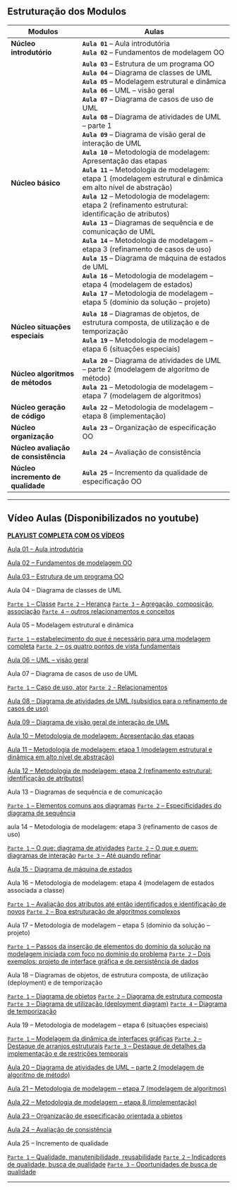## Estruturação dos Modulos

| **Modulos**                          | **Aulas**                                                                          |
|--------------------------------------|------------------------------------------------------------------------------------|
| **Núcleo introdutório**              | **`Aula 01`** – Aula introdutória <br> **`Aula 02`** – Fundamentos de modelagem OO |
| **Núcleo básico**                    | **`Aula 03`** – Estrutura de um programa OO <br> **`Aula 04`** – Diagrama de classes de UML <br> **`Aula 05`** – Modelagem estrutural e dinâmica <br> **`Aula 06`** – UML – visão geral <br> **`Aula 07`** – Diagrama de casos de uso de UML <br> **`Aula 08`** – Diagrama de atividades de UML – parte 1 <br> **`Aula 09`** – Diagrama de visão geral de interação de UML <br> **`Aula 10`** – Metodologia de modelagem: Apresentação das etapas <br> **`Aula 11`** – Metodologia de modelagem: etapa 1 (modelagem estrutural e dinâmica em alto nível de abstração) <br> **`Aula 12`** – Metodologia de modelagem: etapa 2 (refinamento estrutural: identificação de atributos) <br> **`Aula 13`** – Diagramas de sequência e de comunicação de UML <br> **`Aula 14`** – Metodologia de modelagem – etapa 3 (refinamento de casos de uso) <br> **`Aula 15`** – Diagrama de máquina de estados de UML <br> **`Aula 16`** – Metodologia de modelagem – etapa 4 (modelagem de estados) <br> **`Aula 17`** – Metodologia de modelagem – etapa 5 (domínio da solução – projeto)                                                                       |
| **Núcleo situações especiais**       | **`Aula 18`** – Diagramas de objetos, de estrutura composta, de utilização e de temporização <br> **`Aula 19`** – Metodologia de modelagem – etapa 6 (situações especiais)                                                            |
| **Núcleo algoritmos de métodos**     | **`Aula 20`** – Diagrama de atividades de UML – parte 2 (modelagem de algoritmo de método) <br> **`Aula 21`** – Metodologia de modelagem – etapa 7 (modelagem de algoritmos)                                                        |
| **Núcleo geração de código**         | **`Aula 22`** – Metodologia de modelagem – etapa 8 (implementação)                 |
| **Núcleo organização**               | **`Aula 23`** – Organização de especificação OO                                    |
| **Núcleo avaliação de consistência** | **`Aula 24`** – Avaliação de consistência                                          |
| **Núcleo incremento de qualidade**   | **`Aula 25`** – Incremento da qualidade de especificação OO                        |

---

## Vídeo Aulas (Disponibilizados no youtube)

[**PLAYLIST COMPLETA COM OS VÍDEOS**](https://www.youtube.com/playlist?list=PLQb3t1uw-rpGVdMrJ-GC7xoaVBODPggZU)

[Aula 01 – Aula introdutória](https://www.youtube.com/watch?v=C1ff8ul06BE)

[Aula 02 – Fundamentos de modelagem OO](https://www.youtube.com/watch?v=isfO2yWtMrk)

[Aula 03 – Estrutura de um programa OO](https://www.youtube.com/watch?v=DVCd1tTxV_k)

Aula 04 – Diagrama de classes de UML

[`Parte 1` – Classe](https://www.youtube.com/watch?v=SdflAdnOZhk)
[`Parte 2` – Herança](https://www.youtube.com/watch?v=j2Je8Xkt7jg)
[`Parte 3` – Agregação, composição, associação](https://www.youtube.com/watch?v=CvpSx7PNBv8)
[`Parte 4` – outros relacionamentos e conceitos](https://www.youtube.com/watch?v=EUN3IIa2GjQ)

Aula 05 – Modelagem estrutural e dinâmica

[`Parte 1` – estabelecimento do que é necessário para uma modelagem completa](https://www.youtube.com/watch?v=iVYwTQf6zTQ)
[`Parte 2` – os quatro pontos de vista fundamentais](https://www.youtube.com/watch?v=ThaTlw8EE6U)

[Aula 06 – UML – visão geral](https://www.youtube.com/watch?v=X1tgd97_i2A)

Aula 07 – Diagrama de casos de uso de UML

[`Parte 1` – Caso de uso, ator](https://www.youtube.com/watch?v=PToNbTUxE5I)
[`Parte 2` - Relacionamentos](https://www.youtube.com/watch?v=XeBOTLjni-c)

[Aula 08 – Diagrama de atividades de UML (subsídios para o refinamento de casos de uso)](https://www.youtube.com/watch?v=m7bT7xIEHeQ)

[Aula 09 – Diagrama de visão geral de interação de UML](https://www.youtube.com/watch?v=2aE9NYZQHYk)

[Aula 10 – Metodologia de modelagem: Apresentação das etapas](https://www.youtube.com/watch?v=CtO7UEuvUX8)

[Aula 11 – Metodologia de modelagem: etapa 1 (modelagem estrutural e dinâmica em alto nível de abstração)](https://www.youtube.com/watch?v=yDD8-EefK-o)

[Aula 12 – Metodologia de modelagem: etapa 2 (refinamento estrutural: identificação de atributos)](https://www.youtube.com/watch?v=U1IpC9uYr_w)

Aula 13 – Diagramas de sequência e de comunicação

[`Parte 1` – Elementos comuns aos diagramas](https://www.youtube.com/watch?v=_rkI65Mvzh4)
[`Parte 2` – Especificidades do diagrama de sequência](https://www.youtube.com/watch?v=qvC8GsqogBo)

aula 14 – Metodologia de modelagem: etapa 3 (refinamento de casos de uso)

[`Parte 1` – O que: diagrama de atividades](https://www.youtube.com/watch?v=8Rmv3KCnqHw)
[`Parte 2` –  O que e quem: diagramas de interação](https://www.youtube.com/watch?v=QfPrMpr75Gs)
[`Parte 3` –  Até quando refinar](https://www.youtube.com/watch?v=GBEhGXno8Gw)

[Aula 15 - Diagrama de máquina de estados](https://www.youtube.com/watch?v=dSp3NGkJzA4)

Aula 16 – Metodologia de modelagem: etapa 4 (modelagem de estados associada a classe)

[`Parte 1` – Avaliação dos atributos até então identificados e identificação de novos](http://youtu.be/Sd0MqcqR24g)
[`Parte 2` – Boa estruturação de algoritmos complexos](https://www.youtube.com/watch?v=Mw0MbL6t2dY)

Aula 17 – Metodologia de modelagem – etapa 5 (domínio da solução – projeto)

[`Parte 1` – Passos da inserção de elementos do domínio da solução na modelagem iniciada com foco no domínio do problema](https://www.youtube.com/watch?v=pp_YRfi-ZKY)
[`Parte 2` – Dois exemplos: projeto de interface gráfica e de persistência de dados](https://www.youtube.com/watch?v=m0_Ah3kwTQk)

Aula 18 – Diagramas de objetos, de estrutura composta, de utilização (deployment) e de temporização

[`Parte 1` – Diagrama de objetos](https://youtu.be/ZLz8Df0VKnA)
[`Parte 2` – Diagrama de estrutura composta](https://youtu.be/PsMHycQAErE)
[`Parte 3` – Diagrama de utilização (deployment diagram)](https://youtu.be/K04yiEfq15I)
[`Parte 4` – Diagrama de temporização](https://youtu.be/cGvJKQXshzk)

Aula 19 – Metodologia de modelagem – etapa 6 (situações especiais)

[`Parte 1` – Modelagem da dinâmica de interfaces gráficas](https://youtu.be/lWMANtt2uKI)
[`Parte 2` – Destaque de arranjos estruturais](https://youtu.be/47sC2lIX5qA)
[`Parte 3` – Destaque de detalhes da implementação e de restrições temporais](https://youtu.be/xnfJcuheJlk)

[Aula 20 – Diagrama de atividades de UML – parte 2 (modelagem de algoritmo de método)](https://youtu.be/ptxBl8avfVg)

[Aula 21 – Metodologia de modelagem – etapa 7 (modelagem de algoritmos)](https://youtu.be/CpHZFUTLv8M)

[Aula 22 – Metodologia de modelagem – etapa 8 (implementação)](https://youtu.be/R8xVFAxq4w8)

[Aula 23 – Organização de especificação orientada a objetos](https://youtu.be/Mcy7HbTk6Cw)

[Aula 24 – Avaliação de consistência](https://youtu.be/anwc1_cfo3s)

Aula 25 – Incremento de qualidade

[`Parte 1` – Qualidade, manutenibilidade, reusabilidade](https://www.youtube.com/watch?v=0T_FpVkVnB8)
[`Parte 2` – Indicadores de qualidade, busca de qualidade](https://www.youtube.com/watch?v=os3sEqt3XZg)
[`Parte 3` – Oportunidades de busca de qualidade](https://www.youtube.com/watch?v=6KGhBFIgrWw)

---